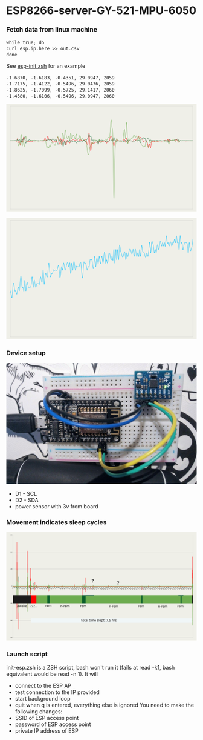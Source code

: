 # ESP8266-server-GY-521-MPU-6050
### Fetch data from linux machine
```console
while true; do
curl esp.ip.here >> out.csv
done
```
See [esp-init.zsh](#launch-script) for an example
```console
-1.6870, -1.6183, -0.4351, 29.0947, 2059
-1.7175, -1.4122, -0.5496, 29.0476, 2059
-1.8625, -1.7099, -0.5725, 29.1417, 2060
-1.4580, -1.6106, -0.5496, 29.0947, 2060
```

![Alt text](./sample1.svg)

![Alt text](./temp-sample1.svg)

### Device setup
 
![Alt text](./esp-with-sensor.jpg)
 - D1 - SCL
 - D2 - SDA
 - power sensor with 3v from board

### Movement indicates sleep cycles
![Alt text](./sleep-activity1.svg)

### Launch script
init-esp.zsh is a ZSH script, bash won't run it (fails at read -k1, bash equivalent would be read -n 1).
It will
 - connect to the ESP AP
 - test connection to the IP provided
 - start background loop
 - quit when q is entered, everything else is ignored
You need to make the following changes:
 - SSID of ESP access point
 - password of ESP access point
 - private IP address of ESP
